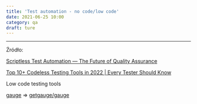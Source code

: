 ```yaml
---
title: 'Test automation - no code/low code'
date: 2021-06-25 10:00
category: qa
draft: ture
---
```



---
Źródło:

[Scriptless Test Automation — The Future of Quality Assurance](https://bethwilsonuk.medium.com/scriptless-test-automation-the-future-of-quality-assurance-f9639ada3dc5)

[](https://www.rainforestqa.com/blog/codeless-automation-testing)

[Top 10+ Codeless Testing Tools in 2022 | Every Tester Should Know](https://briananderson2209.medium.com/top-10-codeless-testing-tools-in-2020-every-tester-should-know-2cb4bd119313)



Low code testing tools

[gauge](https://gauge.org/) => [getgauge/gauge](https://github.com/getgauge/gauge)